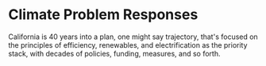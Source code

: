 # Climate Problem Responses

California is 40 years into a plan, one might say trajectory, that's focused on the principles of efficiency, renewables, and electrification as the priority stack, with decades of policies, funding, measures, and so forth.

